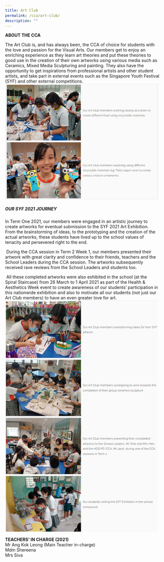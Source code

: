 ```yaml
---
title: Art Club
permalink: /cca/art-club/
description: ""
---
```

**ABOUT THE CCA**

The Art Club is, and has always been, the CCA of choice for students with the love and passion for the Visual Arts. Our members get to enjoy an enriching experience as they learn art theories and put these theories to good use in the creation of their own artworks using various media such as Ceramics, Mixed Media Sculpturing and painting. They also have the opportunity to get inspirations from professional artists and other student artists, and take part in external events such as the Singapore Youth Festival (SYF) and other external competitions.
<br>
<img src="/images/artclub1.png" 
         style="width:500px"
			/>
<br>

##### OUR SYF 2021 JOURNEY

In Term One 2021, our members were engaged in an artistic journey to create artworks for eventual submission to the SYF 2021 Art Exhibition. From the brainstorming of ideas, to the prototyping and the creation of the actual artworks, these students have lived up to the school values of tenacity and persevered right to the end.

 During the CCA session in Term 2 Week 1, our members presented their artwork with great clarity and confidence to their friends, teachers and the School Leaders during the CCA session. The artworks subsequently received rave reviews from the School Leaders and students too.

 All these completed artworks were also exhibited in the school (at the Spiral Staircase) from 26 March to 1 April 2021 as part of the Health & Aesthetics Week event to create awareness of our students’ participation in this nationwide exhibition and also to motivate all our students (not just our Art Club members) to have an even greater love for art.
 <br>
<img src="/images/artclub2.png" 
         style="width:500px"
			/>
<br>

 **TEACHERS’ IN CHARGE (2021)**  
Mr Ang Kok Leong (Main Teacher in-charge)
<br>Mdm Shereena
<br>Mrs Siva